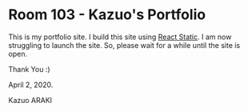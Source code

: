 # Room 103 - Kazuo's Portfolio

This is my portfolio site. I build this site using [React Static](https://github.com/react-static/react-static). I am now struggling to launch the site. So, please wait for a while until the site is open.

Thank You :)

April 2, 2020.

Kazuo ARAKI
